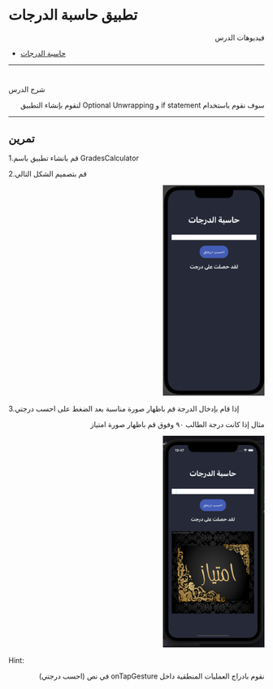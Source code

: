 # تطبيق حاسبة الدرجات


<p dir="rtl">
فيديوهات الدرس</p>





* [حاسبة الدرجات](https://youtu.be/NPIrYEqry8w)  

---


# <p dir="rtl">
شرح الدرس </p>


<p dir="rtl">
سوف نقوم باستخدام if statement و Optional Unwrapping لنقوم بإنشاء التطبيق</p>



---

## تمرين





1.قم بانشاء تطبيق باسم GradesCalculator


 
2.قم بتصميم الشكل التالي 
<p dir="rtl">





<img src="/UI1.png" width="200" alt="alt_text" title="image_tooltip">
</p>




 
3.إذا قام بإدخال الدرجة قم باظهار  صورة مناسبة بعد الضغط على احسب درجتي
<p dir="rtl">
مثال إذا كانت درجة الطالب ٩٠ وفوق قم باظهار صورة امتياز</p>


<p dir="rtl">




<img src="/UI2.png" width="200" alt="alt_text" title="image_tooltip">
</p>


Hint: 

<p dir="rtl">
نقوم بادراج العمليات المنطقية داخل onTapGesture في نص (احسب درجتي)</p>


